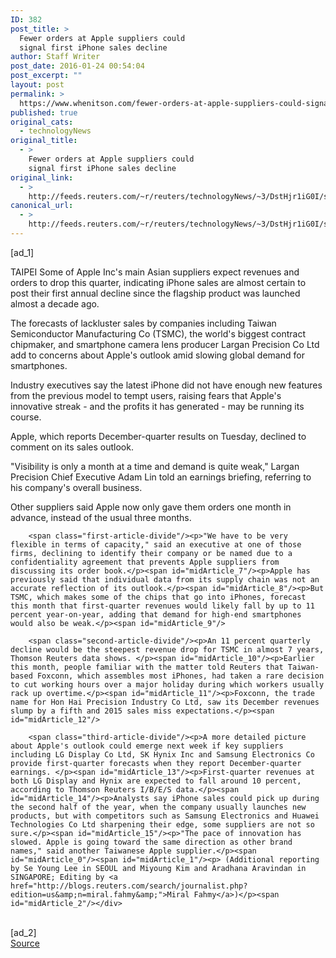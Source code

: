 ```yaml
---
ID: 382
post_title: >
  Fewer orders at Apple suppliers could
  signal first iPhone sales decline
author: Staff Writer
post_date: 2016-01-24 00:54:04
post_excerpt: ""
layout: post
permalink: >
  https://www.whenitson.com/fewer-orders-at-apple-suppliers-could-signal-first-iphone-sales-decline/
published: true
original_cats:
  - technologyNews
original_title:
  - >
    Fewer orders at Apple suppliers could
    signal first iPhone sales decline
original_link:
  - >
    http://feeds.reuters.com/~r/reuters/technologyNews/~3/DstHjr1iG0I/story01.htm
canonical_url:
  - >
    http://feeds.reuters.com/~r/reuters/technologyNews/~3/DstHjr1iG0I/story01.htm
---
```

 [ad_1]
<br><div id="articleText">
<span id="midArticle_start"/>

<span id="midArticle_0"/><span class="focusParagraph" readability="5"><p><span class="articleLocation">TAIPEI</span> Some of Apple Inc's main Asian suppliers expect revenues and orders to drop this quarter, indicating iPhone sales are almost certain to post their first annual decline since the flagship product was launched almost a decade ago.</p></span><span id="midArticle_1"/><p>The forecasts of lackluster sales by companies including Taiwan Semiconductor Manufacturing Co (TSMC), the world's biggest contract chipmaker, and smartphone camera lens producer Largan Precision Co Ltd add to concerns about Apple's outlook amid slowing global demand for smartphones.</p><span id="midArticle_2"/><p>Industry executives say the latest iPhone did not have enough new features from the previous model to tempt users, raising fears that Apple's innovative streak - and the profits it has generated - may be running its course.</p><span id="midArticle_3"/><p>Apple, which reports December-quarter results on Tuesday, declined to comment on its sales outlook.</p><span id="midArticle_4"/><p>"Visibility is only a month at a time and demand is quite weak," Largan Precision Chief Executive Adam Lin told an earnings briefing, referring to his company's overall business.</p><span id="midArticle_5"/><p>Other suppliers said Apple now only gave them orders one month in advance, instead of the usual three months.</p><span id="midArticle_6"/>
        
        <span class="first-article-divide"/><p>"We have to be very flexible in terms of capacity," said an executive at one of those firms, declining to identify their company or be named due to a confidentiality agreement that prevents Apple suppliers from discussing its order book.</p><span id="midArticle_7"/><p>Apple has previously said that individual data from its supply chain was not an accurate reflection of its outlook.</p><span id="midArticle_8"/><p>But TSMC, which makes some of the chips that go into iPhones, forecast this month that first-quarter revenues would likely fall by up to 11 percent year-on-year, adding that demand for high-end smartphones would also be weak.</p><span id="midArticle_9"/>
        
        <span class="second-article-divide"/><p>An 11 percent quarterly decline would be the steepest revenue drop for TSMC in almost 7 years, Thomson Reuters data shows. </p><span id="midArticle_10"/><p>Earlier this month, people familiar with the matter told Reuters that Taiwan-based Foxconn, which assembles most iPhones, had taken a rare decision to cut working hours over a major holiday during which workers usually rack up overtime.</p><span id="midArticle_11"/><p>Foxconn, the trade name for Hon Hai Precision Industry Co Ltd, saw its December revenues slump by a fifth and 2015 sales miss expectations.</p><span id="midArticle_12"/>
        
        <span class="third-article-divide"/><p>A more detailed picture about Apple's outlook could emerge next week if key suppliers including LG Display Co Ltd, SK Hynix Inc and Samsung Electronics Co provide first-quarter forecasts when they report December-quarter earnings. </p><span id="midArticle_13"/><p>First-quarter revenues at both LG Display and Hynix are expected to fall around 10 percent, according to Thomson Reuters I/B/E/S data.</p><span id="midArticle_14"/><p>Analysts say iPhone sales could pick up during the second half of the year, when the company usually launches new products, but with competitors such as Samsung Electronics and Huawei Technologies Co Ltd sharpening their edge, some suppliers are not so sure.</p><span id="midArticle_15"/><p>"The pace of innovation has slowed. Apple is going toward the same direction as other brand names," said another Taiwanese Apple supplier.</p><span id="midArticle_0"/><span id="midArticle_1"/><p> (Additional reporting by Se Young Lee in SEOUL and Miyoung Kim and Aradhana Aravindan in SINGAPORE; Editing by <a href="http://blogs.reuters.com/search/journalist.php?edition=us&amp;n=miral.fahmy&amp;">Miral Fahmy</a>)</p><span id="midArticle_2"/></div>
<br>[ad_2]
<br><a href="http://feeds.reuters.com/~r/reuters/technologyNews/~3/DstHjr1iG0I/story01.htm">Source </a>
